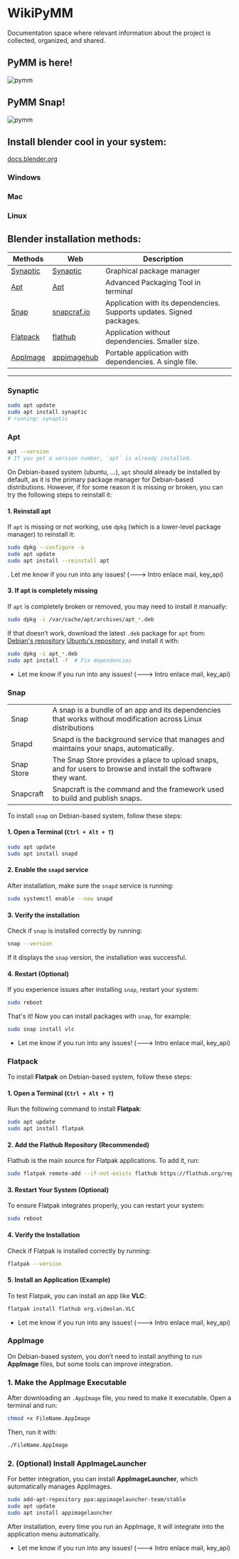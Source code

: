 # WikiPyMM
Documentation space where relevant information about the project is collected, organized, and shared.<br>
## PyMM is here!
![pymm](resources/PyMM.png)
<br>
## PyMM Snap!
![pymm](resources/PyMM_snap.png)
## Install blender cool in your system:
[docs.blender.org](https://docs.blender.org/manual/es/latest/getting_started/installing/index.html)
<br>
### Windows
### Mac
### Linux

## Blender installation methods:

| Methods                 | Web                                          | Description                                                           |     |
| ----------------------- | -------------------------------------------- | --------------------------------------------------------------------- | --- |
| [Synaptic](#synaptic)   | [Synaptic](https://wiki.debian.org/Synaptic) | Graphical package manager                                             |     |
| [Apt](#Apt)           | [Apt](https://wiki.debian.org/Apt)           | Advanced Packaging Tool in terminal                                   |     |
| [Snap](#Snap)         | [snapcraf.io](https://snapcraft.io/)         | Application with its dependencies. Supports updates. Signed packages. |     |
| [Flatpack](#Flatpack) | [flathub](https://flathub.org/)              | Application without dependencies. Smaller size.                       |     |
| [AppImage](#AppImage) | [appimagehub](https://www.appimagehub.com/)  | Portable application with dependencies. A single file.                |     |

---

### Synaptic
```bash TITLE:"Install Synaptic"
sudo apt update
sudo apt install synaptic
# running: synaptic
```
### Apt
```bash TITLE:"Check if apt is installed"
apt --version
# If you get a version number, `apt` is already installed.
```
On Debian-based system (ubuntu, ...), `apt` should already be installed by default, as it is the primary package manager for Debian-based distributions. However, if for some reason it is missing or broken, you can try the following steps to reinstall it:
#### 1. Reinstall apt
If `apt` is missing or not working, use `dpkg` (which is a lower-level package manager) to reinstall it:

```bash
sudo dpkg --configure -a
sudo apt update
sudo apt install --reinstall apt
```
. Let me know if you run into any issues! (---> Intro enlace mail, key_api)
#### 3. If apt is completely missing

If `apt` is completely broken or removed, you may need to install it manually:

```bash
sudo dpkg -i /var/cache/apt/archives/apt_*.deb
```

If that doesn’t work, download the latest `.deb` package for `apt` from:
[Debian's repository](https://packages.debian.org/search?keywords=apt) 
[Ubuntu's repository](https://packages.ubuntu.com/search?keywords=apt), 
and install it with:

```bash
sudo dpkg -i apt_*.deb
sudo apt install -f  # Fix dependencies
```
- Let me know if you run into any issues! (---> Intro enlace mail, key_api)
### Snap

|            |                                                                                                              |
| ---------- | ------------------------------------------------------------------------------------------------------------ |
| Snap       | A snap is a bundle of an app and its dependencies that works without modification across Linux distributions |
| Snapd      | Snapd is the background service that manages and maintains your snaps, automatically.                        |
| Snap Store | The Snap Store provides a place to upload snaps, and for users to browse and install the software they want. |
| Snapcraft  | Snapcraft is the command and the framework used to build and publish snaps.                                  |

To install `snap` on Debian-based system, follow these steps:
#### 1. Open a Terminal (`Ctrl + Alt + T`)
```bash
sudo apt update
sudo apt install snapd
```
#### 2. Enable the `snapd` service
After installation, make sure the `snapd` service is running:
```bash
sudo systemctl enable --now snapd
```
#### 3. Verify the installation
Check if `snap` is installed correctly by running:
```bash
snap --version
```
If it displays the `snap` version, the installation was successful.
#### 4. Restart (Optional)
If you experience issues after installing `snap`, restart your system:
```bash
sudo reboot
```

That's it! Now you can install packages with `snap`, for example:
```bash
sudo snap install vlc
```
- Let me know if you run into any issues! (---> Intro enlace mail, key_api)
### Flatpack
To install **Flatpak** on Debian-based system, follow these steps:
#### 1. Open a Terminal (`Ctrl + Alt + T`)
Run the following command to install **Flatpak**:
```bash
sudo apt update
sudo apt install flatpak
```

#### 2. Add the Flathub Repository (Recommended)
Flathub is the main source for Flatpak applications. To add it, run:
```bash
sudo flatpak remote-add --if-not-exists flathub https://flathub.org/repo/flathub.flatpakrepo
```

#### 3. Restart Your System (Optional)
To ensure Flatpak integrates properly, you can restart your system:
```bash
sudo reboot
```

#### 4. Verify the Installation
Check if Flatpak is installed correctly by running:
```bash
flatpak --version
```

#### 5. Install an Application (Example)
To test Flatpak, you can install an app like **VLC**:
```bash
flatpak install flathub org.videolan.VLC
```
- Let me know if you run into any issues! (---> Intro enlace mail, key_api)
### AppImage
On Debian-based system, you don’t need to install anything to run **AppImage** files, but some tools can improve integration.
### 1. Make the AppImage Executable
After downloading an `.AppImage` file, you need to make it executable. Open a terminal and run:
```bash
chmod +x FileName.AppImage
```

Then, run it with:
```bash
./FileName.AppImage
```

### 2. (Optional) Install AppImageLauncher
For better integration, you can install **AppImageLauncher**, which automatically manages AppImages.

```bash
sudo add-apt-repository ppa:appimagelauncher-team/stable
sudo apt update
sudo apt install appimagelauncher
```

After installation, every time you run an AppImage, it will integrate into the application menu automatically.
- Let me know if you run into any issues! (---> Intro enlace mail, key_api)

